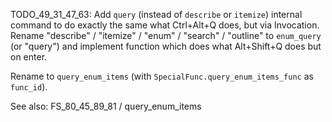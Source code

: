 
TODO_49_31_47_63:
Add `query` (instead of `describe` or `itemize`) internal command to do exactly the same what Ctrl+Alt+Q does, but via Invocation.
Rename "describe" / "itemize" / "enum" / "search" / "outline" to `enum_query` (or "query") and implement function which does what Alt+Shift+Q does but on enter.

Rename to `query_enum_items` (with `SpecialFunc.query_enum_items_func` as `func_id`).

See also: FS_80_45_89_81 / query_enum_items
